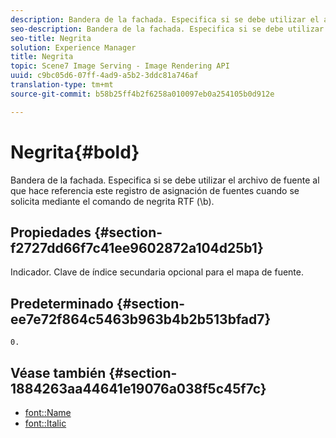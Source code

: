 ```yaml
---
description: Bandera de la fachada. Especifica si se debe utilizar el archivo de fuente al que hace referencia este registro de asignación de fuentes cuando se solicita mediante el comando de negrita RTF (\b).
seo-description: Bandera de la fachada. Especifica si se debe utilizar el archivo de fuente al que hace referencia este registro de asignación de fuentes cuando se solicita mediante el comando de negrita RTF (\b).
seo-title: Negrita
solution: Experience Manager
title: Negrita
topic: Scene7 Image Serving - Image Rendering API
uuid: c9bc05d6-07ff-4ad9-a5b2-3ddc81a746af
translation-type: tm+mt
source-git-commit: b58b25ff4b2f6258a010097eb0a254105b0d912e

---
```



# Negrita{#bold}

Bandera de la fachada. Especifica si se debe utilizar el archivo de fuente al que hace referencia este registro de asignación de fuentes cuando se solicita mediante el comando de negrita RTF (\b).

## Propiedades {#section-f2727dd66f7c41ee9602872a104d25b1}

Indicador. Clave de índice secundaria opcional para el mapa de fuente.

## Predeterminado {#section-ee7e72f864c5463b963b4b2b513bfad7}

`0.`

## Véase también {#section-1884263aa44641e19076a038f5c45f7c}

* [font::Name](r-name-font.md#reference_C55889877DC54AABB60734DCDE86EE76)
* [font::Italic](../../../../../is-api/image-catalog/image-serving-api-ref/c-image-catalog-reference/c-font-map-reference/r-italic-font.md#reference-dc04a532b34a41af81b0b9644acfaad6)
